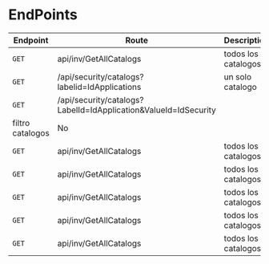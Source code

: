 # EndPoints


Endpoint | Route | Description | Finish
---------|----------|----------|----------
`GET` | api/inv/GetAllCatalogs | todos los catalogos | Yes
`GET` | /api/security/catalogs?labelid=IdApplications | un solo catalogo | No
`GET` | /api/security/catalogs?LabelId=IdApplication&ValueId=IdSecurity
 | filtro catalogos | No
`GET` | api/inv/GetAllCatalogs | todos los catalogos | Yes
`GET` | api/inv/GetAllCatalogs | todos los catalogos | Yes
`GET` | api/inv/GetAllCatalogs | todos los catalogos | Yes
`GET` | api/inv/GetAllCatalogs | todos los catalogos | Yes
`GET` | api/inv/GetAllCatalogs | todos los catalogos | Yes


